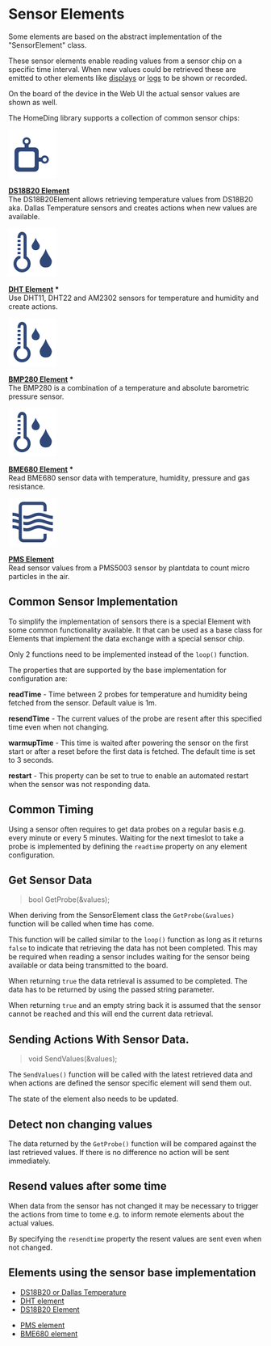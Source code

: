 # Sensor Elements

Some elements are based on the abstract implementation of the "SensorElement" class.

These sensor elements enable reading values from a sensor chip on a specific time interval.
When new values could be retrieved these are emitted to other elements like
[displays](/displays.md) or [logs](/elements/log.md) to be shown or recorded.

On the board of the device in the Web UI the actual sensor values are shown as well.

The HomeDing library supports a collection of common sensor chips:

<div class="short">
  <a href="#page=elements/ds18b20.md"><img src="/i/element.svg"></a>
  <p><strong><a href="#page=elements/ds18b20.md">DS18B20 Element</a></strong><br/>
  The DS18B20Element allows retrieving temperature values from DS18B20 aka. Dallas Temperature sensors
  and creates actions when new values are available.</p>
</div>

<div class="short">
  <a href="#page=elements/dht.md"><img src="/i/dht.svg"></a>
  <p><strong><a href="#page=elements/dht.md">DHT Element</a> *</strong><br/>
  Use DHT11, DHT22 and AM2302 sensors for temperature and humidity and create actions.</p>
</div>

<div class="short">
  <a href="#page=elements/bmp280.md"><img src="/i/bmp280.svg"></a>
  <p><strong><a href="#page=elements/bmp280.md">BMP280 Element</a> *</strong><br/>
  The BMP280 is a combination of a temperature and absolute barometric pressure sensor.</p>
</div>

<div class="short">
  <a href="#page=elements/bme680.md"><img src="/i/bme680.svg"></a>
  <p><strong><a href="#page=elements/bme680.md">BME680 Element</a> *</strong><br/>
  Read BME680 sensor data with temperature, humidity, pressure and gas resistance.</p>
</div>

<div class="short">
  <a href="#page=elements/pms.md"><img src="/i/pms.svg"></a>
  <p><strong><a href="#page=elements/pms.md">PMS Element</a></strong><br/>
  Read sensor values from a PMS5003 sensor by plantdata to count micro particles in the air.</p>
</div>


<div style="clear:both"></div>

## Common Sensor Implementation

To simplify the implementation of sensors  there is a special Element with some common functionality available.
It that can be used as a base class for Elements that implement the data exchange with a special sensor chip.

Only 2 functions need to be implemented instead of the `loop()` function.

The properties that are supported by the base implementation for configuration are:

**readTime** - Time between 2 probes for temperature and humidity being fetched from the sensor. Default value is 1m.

**resendTime** - The current values of the probe are resent after this specified time even when not changing.

**warmupTime** - This time is waited after powering the sensor on the first start or after a reset before the first data is fetched.
The default time is set to 3 seconds.

**restart** - This property can be set to true to enable an automated restart when the sensor was not responding data.


## Common Timing

Using a sensor often requires to get data probes on a regular basis e.g. every minute or every 5 minutes. Waiting for the next timeslot to take a probe is implemented by defining the `readtime` property on any element configuration.


## Get Sensor Data

> bool GetProbe(&values);

When deriving from the SensorElement class the `GetProbe(&values)` function will be called when time has come.

This function will be called similar to the `loop()` function as long as it returns `false` to indicate that retrieving the data has not been completed. This may be required when reading a sensor includes waiting for the sensor being available or data being transmitted to the board.

When returning `true` the data retrieval is assumed to be completed. The data has to be returned by using the passed string parameter.

When returning `true` and an empty string back it is assumed that the sensor cannot be reached and this will end the current data retrieval.


## Sending Actions With Sensor Data.

> void SendValues(&values);

The `SendValues()` function will be called with the latest retrieved data and when actions are defined the sensor specific element will send them out.

The state of the element also needs to be updated.


## Detect non changing values

The data returned by the `GetProbe()` function will be compared against the last retrieved values. If there is no difference no action will be sent immediately.


## Resend values after some time

When data from the sensor has not changed it may be necessary to trigger the actions from time to tome e.g. to inform remote elements about the actual values.

By specifying the `resendtime` property the resent values are sent even when not changed. 


## Elements using the sensor base implementation

* [DS18B20 or Dallas Temperature](/elements/ds18b20.md)  
* [DHT element](/elements/dht.md)
* [DS18B20 Element](/elements/ds18b20.md)
<!-- * [INA219 Element](/elements/_ina219.md) ??? -->
* [PMS element](/elements/pms.md)
* [BME680 element](/elements/bme680.md)

